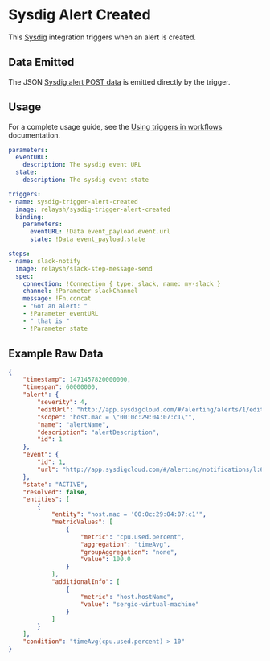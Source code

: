 # Sysdig Alert Created

This [Sysdig](https://sysdig.com/) integration triggers when an alert is created.

## Data Emitted

The JSON [Sysdig alert POST data](https://docs.sysdig.com/en/configure-a-webhook-channel.html) is emitted directly by the trigger.

## Usage

For a complete usage guide, see the [Using triggers in workflows](https://relay.sh/docs/using-workflows/using-triggers/) documentation.

```yaml
parameters:
  eventURL:
    description: The sysdig event URL
  state:
    description: The sysdig event state

triggers:
- name: sysdig-trigger-alert-created
  image: relaysh/sysdig-trigger-alert-created
  binding:
    parameters:
      eventURL: !Data event_payload.event.url
      state: !Data event_payload.state

steps:
- name: slack-notify
  image: relaysh/slack-step-message-send
  spec:
    connection: !Connection { type: slack, name: my-slack }
    channel: !Parameter slackChannel
    message: !Fn.concat
    - "Got an alert: "
    - !Parameter eventURL
    - " that is "
    - !Parameter state
```

## Example Raw Data

``` json
{
    "timestamp": 1471457820000000,
    "timespan": 60000000,
    "alert": {
        "severity": 4,
        "editUrl": "http://app.sysdigcloud.com/#/alerting/alerts/1/edit",
        "scope": "host.mac = \"00:0c:29:04:07:c1\"",
        "name": "alertName",
        "description": "alertDescription",
        "id": 1
    },
    "event": {
        "id": 1,
        "url": "http://app.sysdigcloud.com/#/alerting/notifications/l:604800/1/details"
    },
    "state": "ACTIVE",
    "resolved": false,
    "entities": [
        {
            "entity": "host.mac = '00:0c:29:04:07:c1'",
            "metricValues": [
                {
                    "metric": "cpu.used.percent",
                    "aggregation": "timeAvg",
                    "groupAggregation": "none",
                    "value": 100.0
                }
            ],
            "additionalInfo": [
                {
                    "metric": "host.hostName",
                    "value": "sergio-virtual-machine"
                }
            ]
        }
    ],
    "condition": "timeAvg(cpu.used.percent) > 10"
}
```

